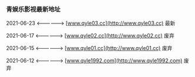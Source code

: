 ### 青娱乐影视最新地址

2021-06-23 <------> [www.qyle03.cc](http://www.qyle03.cc) 最新

2021-06-17 <------> [www.qyle02.cc](http://www.qyle02.cc) 废弃

2021-06-15 <------> [www.qyle01.cc](http://www.qyle01.cc) 废弃

2021-06-12 <------> [www.qyle1992.com](http://www.qyle1992.com) 废弃
